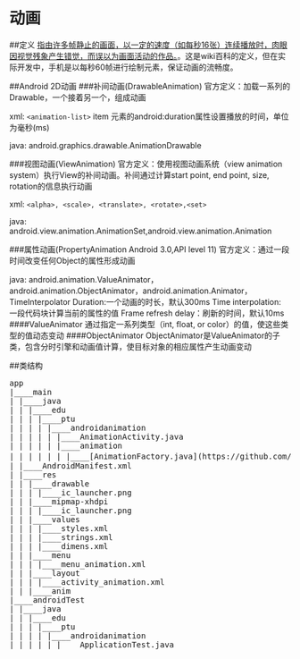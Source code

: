 # 动画
##定义
[指由许多帧静止的画面，以一定的速度（如每秒16张）连续播放时，肉眼因视觉残象产生错觉，而误以为画面活动的作品。](https://zh.wikipedia.org/wiki/动画)。这是wiki百科的定义，但在实际开发中，手机是以每秒60帧进行绘制元素，保证动画的流畅度。

##Android 2D动画
###补间动画(DrawableAnimation)
官方定义：加载一系列的Drawable，一个接着另一个，组成动画

xml:
``` <animation-list> ```
item 元素的android:duration属性设置播放的时间，单位为毫秒(ms)

java:
android.graphics.drawable.AnimationDrawable

###视图动画(ViewAnimation)
官方定义：使用视图动画系统（view animation system）执行View的补间动画。补间通过计算start point, end point, size, rotation的信息执行动画

xml:
``` <alpha>, <scale>, <translate>, <rotate>,<set> ```

java:
android.view.animation.AnimationSet,android.view.animation.Animation

###属性动画(PropertyAnimation Android 3.0,API level 11)
官方定义：通过一段时间改变任何Object的属性形成动画

java:
android.animation.ValueAnimator，android.animation.ObjectAnimator，android.animation.Animator，TimeInterpolator
Duration:一个动画的时长，默认300ms
Time interpolation: 一段代码块计算当前的属性的值
Frame refresh delay：刷新的时间，默认10ms
####ValueAnimator
通过指定一系列类型（int, float, or color）的值，使这些类型的值动态变动
####ObjectAnimator
ObjectAnimator是ValueAnimator的子类，包含分时引擎和动画值计算，使目标对象的相应属性产生动画变动


##类结构
<pre>
app
|____main
| |____java
| | |____edu
| | | |____ptu
| | | | |____androidanimation
| | | | | |____AnimationActivity.java 
| | | | | |____animation
| | | | | | |____[AnimationFactory.java](https://github.com/rickgit/animation/blob/master/app/src/main/java/edu/ptu/androidanimation/animation/AnimationFactory.java) 抽象工程可以返回ViewAnimation,AnimationDrawable,Animator动画类
| |____AndroidManifest.xml
| |____res
| | |____drawable
| | | |____ic_launcher.png
| | |____mipmap-xhdpi
| | | |____ic_launcher.png
| | |____values
| | | |____styles.xml
| | | |____strings.xml
| | | |____dimens.xml
| | |____menu
| | | |____menu_animation.xml
| | |____layout
| | | |____activity_animation.xml
| | |____anim
|____androidTest
| |____java
| | |____edu
| | | |____ptu
| | | | |____androidanimation
| | | | | |____ApplicationTest.java
</pre>
